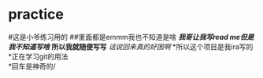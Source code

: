 # practice
#这是小爷练习用的
##里面都是emmm我也不知道是啥
***我哥让我写read me但是我不知道写啥***
**所以我就随便写写**
*话说回来真的好困啊*
*所以这个项目是我ira写的<br>
*正在学习git的用法<br>
*回车是神奇的/<br>
